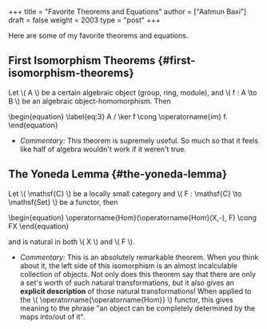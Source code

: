 +++
title = "Favorite Theorems and Equations"
author = ["Aatmun Baxi"]
draft = false
weight = 2003
type = "post"
+++

Here are some of my favorite theorems and equations.


## First Isomorphism Theorems {#first-isomorphism-theorems}

Let \\( A \\) be a certain algebraic object (group, ring, module), and \\( f : A \to B \\) be an algebraic object-homomorphism. Then

\begin{equation}
\label{eq:3}
A / \ker f \cong \operatorname{im} f.
\end{equation}

-   _Commentary:_ This theorem is supremely useful. So much so that it feels like half of algebra wouldn't work if it weren't true.


## The Yoneda Lemma {#the-yoneda-lemma}

Let \\( \mathsf{C} \\) be a locally small category and \\( F : \mathsf{C} \to \mathsf{Set} \\) be a functor, then

\begin{equation}
\operatorname{Hom}(\operatorname{Hom}(X,-), F) \cong FX
\end{equation}

and is natural in both \\( X \\) and \\( F \\).

-   _Commentary:_ This is an absolutely remarkable theorem. When you think about it, the left side of this isomorphism is an almost incalculable collection of objects. Not only does this theorem say that there are only a set's worth of such natural transformations, but it also gives an **explicit description** of those natural transformations! When applied to the \\( \operatorname{\operatorname{Hom}} \\) functor, this gives meaning to the phrase "an object can be completely determined by the maps into/out of it".
